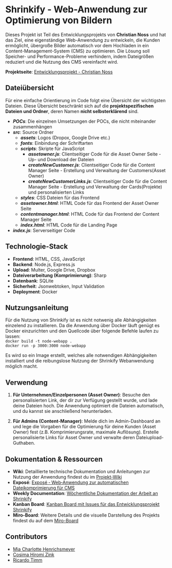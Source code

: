 # Shrinkify - Web-Anwendung zur Optimierung von Bildern

Dieses Projekt ist Teil des Entwicklungsprojekts von **Christian Noss** und hat das Ziel, eine eigenständige Web-Anwendung zu entwickeln, die Kunden ermöglicht, übergroße Bilder automatisch vor dem Hochladen in ein Content-Management-System (CMS) zu optimieren. Die Lösung soll Speicher- und Performance-Probleme verhindern, indem Dateigrößen reduziert und die Nutzung des CMS vereinfacht wird.

**Projektseite**: [Entwicklungsprojekt - Christian Noss](https://cnoss.github.io/entwicklungsprojekt/)

## Dateiübersicht
Für eine einfache Orientierung im Code folgt eine Übersicht der wichtigsten Dateien. Diese Übersicht beschränkt sich auf die **projektspezifischen Dateien und Ordner**, deren Namen **nicht selbsterklärend** sind.

- _**POCs**_: Die einzelnen Umsetzungen der POCs, die nicht miteinander zusammenhängen
- _**src**_: Source Ordner
    - _**assets**_: Logos (Dropox, Google Drive etc.)
    - _**fonts**_: Einbindung der Schriftarten
    - _**scripts**_: Skripte für JavaScript
        - _**assetowner.js**_: Clientseitiger Code für die Asset Owner Seite - Up- und Download der Dateien
        - _**createNewCustomer.js**_: Clientseitiger Code für die Content Manager Seite - Erstellung und Verwaltung der Customers(Asset Owner)
        - _**createNewCustomerLinks.js**_: Clientseitiger Code für die Content Manager Seite - Erstellung und Verwaltung der Cards(Projekte) und personalisierten Links
    - _**styles**_: CSS Dateien für das Frontend
    - _**assetowner.html**_: HTML Code für das Frontend der Asset Owner Seite
    - _**contentmanager.html**_: HTML Code für das Frontend der Content Manager Seite
    - _**index.html**_: HTML Code für die Landing Page 
- _**index.js**_: Serverseitiger Code

## Technologie-Stack

- **Frontend**: HTML, CSS,  JavaScript
- **Backend**: Node.js, Express.js  
- **Upload**: Multer, Google Drive,  Dropbox
- **Dateiverarbeitung (Komprimierung)**: Sharp
- **Datenbank**: SQLite
- **Sicherheit**: Jsonwebtoken, Input Validation
- **Deployment**: Docker

## Nutzungsanleitung

Für die Nutzung von Shrinkify ist es nicht notwenig alle Abhängigkeiten einzelend zu installieren. Da die Anwendung über Docker läuft genügt es Docker einzurichten und den Quellcode über folgende Befehle laufen zu lassen: <br>
`docker build -t node-webapp .`  <br>
`docker run -p 3000:3000 node-webapp` <br>

Es wird so ein Image erstellt, welches alle notwendigen Abhängigkeiten installiert und die reibungslose Nutzung der Shrinkify Webanwendung möglich macht.


## Verwendung

1. **Für Unternehmen/Einzelpersonen (Asset Owner)**: Besuche den personalisierten Link, der dir zur Verfügung gestellt wurde, und lade deine Dateien hoch. Die Anwendung optimiert die Dateien automatisch, und du kannst sie anschließend herunterladen.
   
2. **Für Admins (Content-Manager)**:
Melde dich im Admin-Dashboard an und lege die Vorgaben für die Optimierung für deine Kunden (Asset Owner) fest (z.B. Komprimierungsrate, maximale Auflösung). Erstelle personalisierte Links für Asset Owner und verwalte deren Dateiupload-Guthaben.

## Dokumentation & Ressourcen

- **Wiki**: Detaillierte technische Dokumentation und Anleitungen zur Nutzung der Anwendung findest du im [Projekt-Wiki](https://github.com/ricardotimmr/entwicklungsprojekt-shrinkify/wiki)
- **Exposé**: [Exposé ‐ Web‐Anwendung zur automatischen Dateikomprimierung für CMS](https://github.com/ricardotimmr/entwicklungsprojekt-shrinkify/wiki/Exposé-%E2%80%90-Web%E2%80%90Anwendung-zur-automatischen-Dateikomprimierung-für-CMS)
- **Weekly Documentation**: [Wöchentliche Dokumentation der Arbeit an Shrinkify](https://github.com/ricardotimmr/entwicklungsprojekt-shrinkify/wiki/Weekly-Documentation)
- **Kanban Board**: [Kanban Board mit Issues für das Entwicklungsprojekt Shrinkify](https://github.com/users/ricardotimmr/projects/2)
- **Miro-Board**: Weitere Details und die visuelle Darstellung des Projekts findest du auf dem [Miro-Board](https://miro.com/app/board/uXjVLQGRIBo=/)

## Contributors

- [Mia Charlotte Henrichsmeyer](https://github.com/miahenri)
- [Cosima Hiromi Zink](https://github.com/cosimazink)
- [Ricardo Timm](https://github.com/ricardotimmr)
